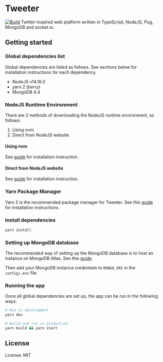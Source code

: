# Tweeter

[![Build](https://github.com/don-tay/tweeter/actions/workflows/build.yaml/badge.svg)](https://github.com/don-tay/tweeter/actions/workflows/build.yaml)
Twitter-inspired web platform written in TypeScript, NodeJS, Pug, MongoDB and socket.io.

## Getting started

### Global dependencies list

Global dependencies are listed as follows. See sections below for installation instructions for each dependency.

-   NodeJS v14.16.0
-   yarn 2 (berry)
-   MongoDB 4.4

### NodeJS Runtime Environment

There are 2 methods of downloading the NodeJS runtime environment, as follows:

1. Using nvm
2. Direct from NodeJS website

#### Using nvm

See [guide](https://github.com/nvm-sh/nvm#installing-and-updating) for installation instruction.

#### Direct from NodeJS website

See [guide](https://nodejs.org/en/download/) for installation instruction.

### Yarn Package Manager

Yarn 2 is the recommended package manager for Tweeter. See this [guide](https://yarnpkg.com/getting-started/install) for installation instructions.

### Install dependencies

```bash
yarn install
```

### Setting up MongoDB database

The recommended way of setting up the MongoDB database is to host an instance on MongoDB Atlas. See this [guide](https://docs.atlas.mongodb.com/getting-started/).

Then add your MongoDB instance credentials to `MONGO_URI` in the `config/.env` file.

### Running the app

Once all global dependencies are set up, the app can be run in the following ways:

```bash
# Run in development
yarn dev

# Build and run in production
yarn build && yarn start
```

## License

License: MIT
